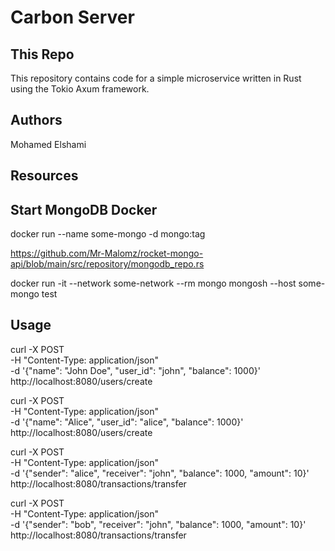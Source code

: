 # Carbon Server

## This Repo

This repository contains code for a simple microservice written in Rust using the Tokio Axum framework. 

## Authors

Mohamed Elshami

## Resources

## Start MongoDB Docker

 docker run --name some-mongo -d mongo:tag

 https://github.com/Mr-Malomz/rocket-mongo-api/blob/main/src/repository/mongodb_repo.rs

 docker run -it --network some-network --rm mongo mongosh --host some-mongo test

## Usage

curl -X POST \
  -H "Content-Type: application/json" \
  -d '{"name": "John Doe", "user_id": "john", "balance": 1000}' \
  http://localhost:8080/users/create

curl -X POST \
  -H "Content-Type: application/json" \
  -d '{"name": "Alice", "user_id": "alice", "balance": 1000}' \
  http://localhost:8080/users/create

curl -X POST \
  -H "Content-Type: application/json" \
  -d '{"sender": "alice", "receiver": "john", "balance": 1000, "amount": 10}' \
  http://localhost:8080/transactions/transfer

curl -X POST \
  -H "Content-Type: application/json" \
  -d '{"sender": "bob", "receiver": "john", "balance": 1000, "amount": 10}' \
  http://localhost:8080/transactions/transfer
